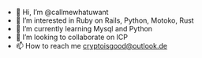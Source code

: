 - 👋 Hi, I’m @callmewhatuwant
- 👀 I’m interested in Ruby on Rails, Python, Motoko, Rust
- 🌱 I’m currently learning Mysql and Python
- 💞️ I’m looking to collaborate on ICP
- 📫 How to reach me cryptoisgood@outlook.de

<!---
callmewhatuwant/callmewhatuwant is a ✨ special ✨ repository because its `README.md` (this file) appears on your GitHub profile.
You can click the Preview link to take a look at your changes.
--->
